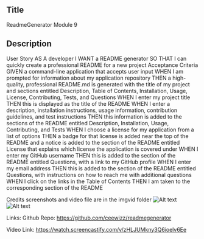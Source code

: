 
## Title 
ReadmeGenerator Module 9
  


## Description
User Story AS A developer I WANT a README generator SO THAT I can quickly create a professional README for a new project Acceptance Criteria GIVEN a command-line application that accepts user input WHEN I am prompted for information about my application repository THEN a high-quality, professional README.md is generated with the title of my project and sections entitled Description, Table of Contents, Installation, Usage, License, Contributing, Tests, and Questions WHEN I enter my project title THEN this is displayed as the title of the README WHEN I enter a description, installation instructions, usage information, contribution guidelines, and test instructions THEN this information is added to the sections of the README entitled Description, Installation, Usage, Contributing, and Tests WHEN I choose a license for my application from a list of options THEN a badge for that license is added near the top of the README and a notice is added to the section of the README entitled License that explains which license the application is covered under WHEN I enter my GitHub username THEN this is added to the section of the README entitled Questions, with a link to my GitHub profile WHEN I enter my email address THEN this is added to the section of the README entitled Questions, with instructions on how to reach me with additional questions WHEN I click on the links in the Table of Contents THEN I am taken to the corresponding section of the README

Credits
screenshots and video file are in the imgvid folder
![Alt text](imgvid/readmegenerator1.png)
![Alt text](imgvid/readmegenerator2.png)


Links:
Github Repo: https://github.com/ceewizz/readmegenerator

Video Link: https://watch.screencastify.com/v/zHLJUMkny3Q6ioelv6Ee
